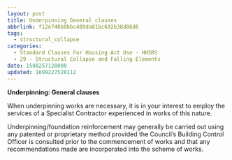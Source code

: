 ```yaml
---
layout: post
title: Underpinning General clauses
abbrlink: f12e740b0bbc489da81bc692b38d86d6
tags:
  - structural_collapse
categories:
  - Standard Clauses For Housing Act Use - HHSRS
  - 29 - Structural Collapse and Falling Elements
date: 1588257128000
updated: 1699227520112
---
```


**Underpinning: General clauses**

When underpinning works are necessary, it is in your interest to employ the services of a Specialist Contractor experienced in works of this nature.

Underpinning/foundation reinforcement may generally be carried out using any patented or proprietary method provided the Council’s Building Control Officer is consulted prior to the commencement of works and that any recommendations made are incorporated into the scheme of works.
